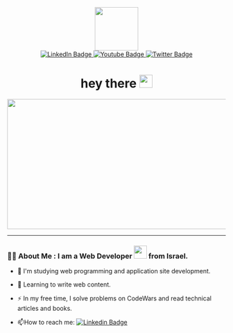 <div id="header" align="center">
  <img src= "https://media.giphy.com/media/RbDKaczqWovIugyJmW/giphy.gif" width="100"/>
  <div id="badges">
  <a href="http://www.linkedin.com/in/Alexxconst">
  <img src="https://img.shields.io/badge/LinkedIn-blue?style=for-the-badge&logo=linkedin&logoColor=white" alt="LinkedIn Badge"/>
  </a>
  <a href="your-youtube-URL">
  <img src="https://img.shields.io/badge/YouTube-red?style=for-the-badge&logo=youtube&logoColor=white" alt="Youtube Badge"/>
  </a>
  <a href="your-twitter-URL">
  <img src="https://img.shields.io/badge/Twitter-blue?style=for-the-badge&logo=twitter&logoColor=white" alt="Twitter Badge"/>
  </a>
</div>
  <img src="https://komarev.com/ghpvc/?username=alexxconst&style=flat-square&color=blue" alt=""/>
  <h1>
  hey there
  <img src="https://media.giphy.com/media/hvRJCLFzcasrR4ia7z/giphy.gif" width="30px"/>
</h1>
</div>
<div align="center">
  <img src="https://media.giphy.com/media/dWesBcTLavkZuG35MI/giphy.gif" width="600" height="300"/>
</div>

---

### :man_technologist: About Me : I am a Web Developer <img src="https://media.giphy.com/media/WUlplcMpOCEmTGBtBW/giphy.gif" width="30"> from Israel.

- :telescope: I'm studying web programming and application site development.

- :seedling: Learning to write web content.

- :zap: In my free time, I solve problems on CodeWars and read technical articles and books.

- :mailbox:How to reach me: [![Linkedin Badge](https://img.shields.io/badge/-kakbar-blue?style=flat&logo=Linkedin&logoColor=white)](https://www.linkedin.com/in/alexxconst)

